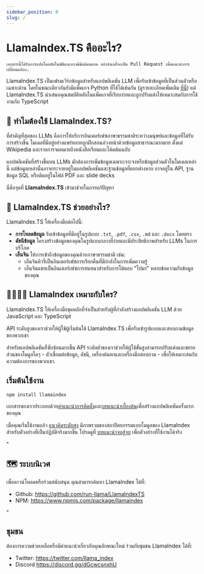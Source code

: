 ```yaml
---
sidebar_position: 0
slug: /
---
```


# LlamaIndex.TS คืออะไร?

`เอกสารนี้ได้รับการแปลโดยอัตโนมัติและอาจมีข้อผิดพลาด อย่าลังเลที่จะเปิด Pull Request เพื่อแนะนำการเปลี่ยนแปลง.`

LlamaIndex.TS เป็นเฟรมเวิร์กข้อมูลสำหรับแอปพลิเคชัน LLM เพื่อรับเข้าข้อมูลที่เป็นส่วนตัวหรือเฉพาะด้าน โดยในขณะเดียวกันยังมีแพ็คเกจ Python ที่ใช้ได้เช่นกัน (ดูรายละเอียดเพิ่มเติม [ที่นี่](https://docs.llamaindex.ai/en/stable/)) แต่ LlamaIndex.TS นำเสนอคุณสมบัติหลักในแพ็คเกจที่เรียบง่ายและถูกปรับแต่งให้เหมาะสมกับการใช้งานกับ TypeScript

## 🚀 ทำไมต้องใช้ LlamaIndex.TS?

ที่สำคัญที่สุดของ LLMs คือการให้บริการอินเตอร์เฟซภาษาธรรมชาติระหว่างมนุษย์และข้อมูลที่ได้รับการสร้างขึ้น โมเดลที่มีอยู่อย่างแพร่หลายถูกฝึกสอนล่วงหน้าด้วยข้อมูลสาธารณะมากมาย ตั้งแต่ Wikipedia และรายการจดหมายถึงหนังสือเรียนและโค้ดต้นฉบับ

แอปพลิเคชันที่สร้างขึ้นบน LLMs มักต้องการเพิ่มข้อมูลเฉพาะเจาะจงหรือข้อมูลส่วนตัวในโมเดลเหล่านี้ แต่ข้อมูลเหล่านั้นอาจกระจายอยู่ในแอปพลิเคชันและฐานข้อมูลที่แยกต่างหาก อาจอยู่ใน API, ฐานข้อมูล SQL หรือติดอยู่ในไฟล์ PDF และ slide decks

นี่คือจุดที่ **LlamaIndex.TS** เข้ามาช่วยในการแก้ปัญหา

## 🦙 LlamaIndex.TS ช่วยอย่างไร?

LlamaIndex.TS ให้เครื่องมือต่อไปนี้:

- **การโหลดข้อมูล** รับเข้าข้อมูลที่มีอยู่ในรูปแบบ `.txt`, `.pdf`, `.csv`, `.md` และ `.docx` โดยตรง
- **ดัชนีข้อมูล** โครงสร้างข้อมูลของคุณในรูปแบบกลางที่ง่ายและมีประสิทธิภาพสำหรับ LLMs ในการบริโภค
- **เอ็นจิน** ให้การเข้าถึงข้อมูลของคุณด้วยภาษาธรรมชาติ เช่น:
  - เอ็นจินคิวรี่เป็นอินเตอร์เฟซการเรียกคืนที่มีกำลังในการเพิ่มความรู้
  - เอ็นจินแชทเป็นอินเตอร์เฟซการสนทนาสำหรับการโต้ตอบ "ไปมา" หลายข้อความกับข้อมูลของคุณ

## 👨‍👩‍👧‍👦 LlamaIndex เหมาะกับใคร?

LlamaIndex.TS ให้เครื่องมือชุดหลักที่จำเป็นสำหรับผู้ที่กำลังสร้างแอปพลิเคชัน LLM ด้วย JavaScript และ TypeScript

API ระดับสูงของเราช่วยให้ผู้ใช้ผู้เริ่มต้นใช้ LlamaIndex.TS เพื่อรับเข้ารูปแบบและสอบถามข้อมูลของพวกเขา

สำหรับแอปพลิเคชันที่ซับซ้อนมากขึ้น API ระดับต่ำของเราช่วยให้ผู้ใช้ขั้นสูงสามารถปรับแต่งและขยายส่วนของโมดูลใดๆ - ตัวเชื่อมต่อข้อมูล, ดัชนี, เครื่องค้นหาและเครื่องมือสอบถาม - เพื่อให้เหมาะสมกับความต้องการของพวกเขา.

## เริ่มต้นใช้งาน

`npm install llamaindex`

เอกสารของเราประกอบด้วย[คำแนะนำการติดตั้ง](./installation.mdx)และ[บทแนะนำเบื้องต้น](./starter.md)เพื่อสร้างแอปพลิเคชันครั้งแรกของคุณ

เมื่อคุณเริ่มใช้งานแล้ว [แนวคิดระดับสูง](./concepts.md) มีภาพรวมของสถาปัตยกรรมแบบโมดูลของ LlamaIndex สำหรับตัวอย่างที่เป็นปฏิบัติจริงมากขึ้น โปรดดูที่ [บทแนะนำจบสู่จบ](./end_to_end.md) เพื่อตัวอย่างที่ใช้งานได้จริง

"

## 🗺️ ระบบนิเวศ

เพื่อดาวน์โหลดหรือร่วมสนับสนุน คุณสามารถค้นหา LlamaIndex ได้ที่:

- Github: https://github.com/run-llama/LlamaIndexTS
- NPM: https://www.npmjs.com/package/llamaindex

"

## ชุมชน

ต้องการความช่วยเหลือหรือมีคำแนะนำเกี่ยวกับคุณลักษณะใหม่ ร่วมกับชุมชน LlamaIndex ได้ที่:

- Twitter: https://twitter.com/llama_index
- Discord https://discord.gg/dGcwcsnxhU
